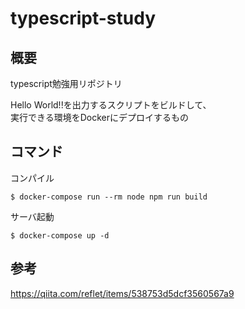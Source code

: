 # typescript-study

## 概要
typescript勉強用リポジトリ

Hello World!!を出力するスクリプトをビルドして、  
実行できる環境をDockerにデプロイするもの

## コマンド
コンパイル
```
$ docker-compose run --rm node npm run build
```
サーバ起動
```
$ docker-compose up -d
```

## 参考
https://qiita.com/reflet/items/538753d5dcf3560567a9